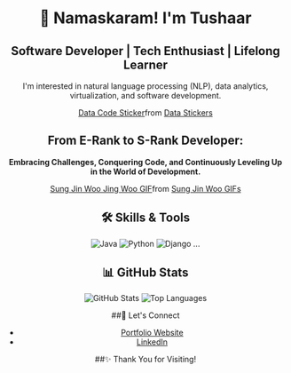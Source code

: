 <div align="center">

  # 🙏 Namaskaram! I'm Tushaar
## Software Developer | Tech Enthusiast | Lifelong Learner
I'm interested in natural language processing (NLP), data analytics, virtualization, and software development.
<div class="tenor-gif-embed" data-postid="27290753" data-share-method="host" data-aspect-ratio="1" data-width="100%"><a href="https://tenor.com/view/data-code-coding-facts-numbers-gif-27290753">Data Code Sticker</a>from <a href="https://tenor.com/search/data-stickers">Data Stickers</a></div> <script type="text/javascript" async src="https://tenor.com/embed.js"></script>


  ## **From E-Rank to S-Rank Developer:**
  **Embracing Challenges, Conquering Code, and Continuously Leveling Up in the World of Development.**
<div class="tenor-gif-embed" data-postid="3890817004675083597" data-share-method="host" data-aspect-ratio="1.77857" data-width="100%"><a href="https://tenor.com/view/sung-jin-woo-jing-woo-solo-leveling-assassin-murderous-intent-gif-3890817004675083597">Sung Jin Woo Jing Woo GIF</a>from <a href="https://tenor.com/search/sung+jin+woo-gifs">Sung Jin Woo GIFs</a></div> <script type="text/javascript" async src="https://tenor.com/embed.js"></script>
  
  ## 🛠 **Skills & Tools**
  ![Java](https://img.shields.io/badge/Java-%23ED8B00.svg?style=for-the-badge&logo=java&logoColor=white)
  ![Python](https://img.shields.io/badge/Python-3776AB?style=for-the-badge&logo=python&logoColor=white)
  ![Django](https://img.shields.io/badge/Django-092E20?style=for-the-badge&logo=django&logoColor=white)
  ...
  
  ## 📊 **GitHub Stats**
  ![GitHub Stats](https://github-readme-stats.vercel.app/api?username=yourusername&show_icons=true&theme=radical)
  ![Top Languages](https://github-readme-stats.vercel.app/api/top-langs/?username=yourusername&layout=compact&theme=radical)
  
  
  ##🤝 Let's Connect
  - [Portfolio Website](https://yourwebsite.com)
  - [LinkedIn](https://www.linkedin.com/in/tushaar/)
  
  ##✨ Thank You for Visiting!


</div>

